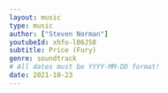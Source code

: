```yaml
---
layout: music
type: music
author: ["Steven Norman"]
youtubeId: xhfo-lB6JS8
subtitle: Price (Fury)
genre: soundtrack
# All dates must be YYYY-MM-DD format!
date: 2021-10-23
---
```

